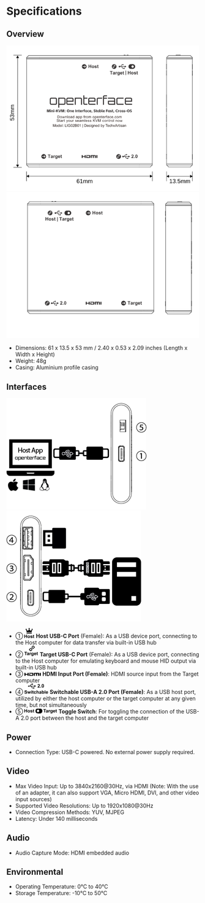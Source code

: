 # Specifications
<!-- ![Type-C to Host](images/product/lig-side.svg) -->

## Overview

![lig-front](images/product/lig-front.svg)
![lig-back](images/product/lig-back.svg)

- Dimensions: 61 x 13.5 x 53 mm / 2.40 x 0.53 x 2.09 inches (Length x Width x Height)
- Weight: 48g
- Casing: Aluminium profile casing

## Interfaces

![host-side](images/labels/host-side.png)
![target-side](images/labels/target-side.png)

- ① ![Type-C to Host](images/labels/Host.svg) **Host USB-C Port** (Female): As a USB device port, connecting to the Host computer for data transfer via built-in USB hub
- ② ![Type-C to Target](images/labels/Target.svg) **Target USB-C Port** (Female): As a USB device port, connecting to the Host computer for emulating keyboard and mouse HID output via built-in USB hub
- ③ ![HDMI Port](images/labels/HDMI.svg) **HDMI Input Port (Female)**: HDMI source input from the Target computer
- ④ ![Switchable USB-A Port](images/labels/sw-USB.svg) **Switchable USB-A 2.0 Port (Female)**: As a USB host port, utilized by either the host computer or the target computer at any given time, but not simultaneously
- ⑤ ![Switcher](images/labels/USB-sw-front.svg) **Toggle Switch**: For toggling the connection of the USB-A 2.0 port between the host and the target computer

## Power

- Connection Type: USB-C powered. No external power supply required.

## Video

- Max Video Input: Up to 3840x2160@30Hz, via HDMI (Note: With the use of an adapter, it can also support VGA, Micro HDMI, DVI, and other video input sources)
- Supported Video Resolutions: Up to 1920x1080@30Hz
- Video Compression Methods: YUV, MJPEG
- Latency: Under 140 milliseconds

## Audio

- Audio Capture Mode: HDMI embedded audio

## Environmental

- Operating Temperature: 0°C to 40°C
- Storage Temperature: -10°C to 50°C


